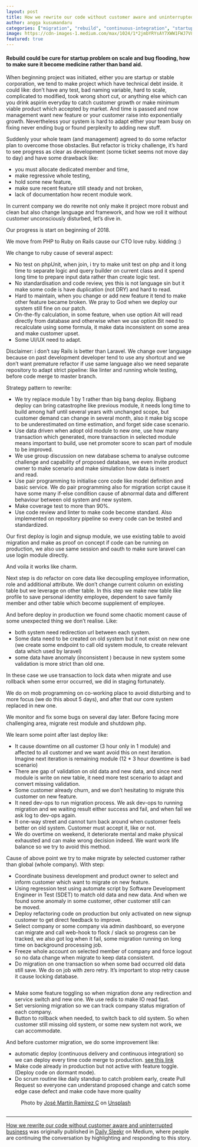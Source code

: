 ```yaml
---
layout: post
title: How we rewrite our code without customer aware and uninterrupted business
author: angga kusumandaru
categories: ["migration", "rebuild", "continuous-integration", "startup"]
image: https://cdn-images-1.medium.com/max/1024/1*2jmbYRYsAY7XWW1FWJ7V8Q.jpeg
featured: true
---
```

<h4>Rebuild could be cure for startup problem on scale and bug flooding, how to make sure it become medicine rather than band aid.</h4><p>When beginning project was initiated, either you are startup or stable corporation, we tend to make project which have technical debt inside. it could like: don’t have any test, bad naming variable, hard to scale, complicated to modified, took wrong short cut, or anything else which can you drink aspirin everyday to catch customer growth or make minimum viable product which accepted by market. And time is passed and now management want new feature or your customer raise into exponentially growth. Nevertheless your system is hard to adapt either your team busy on fixing never ending bug or found perplexity to adding new stuff.</p><p>Suddenly your whole team (and management) agreed to do some refactor plan to overcome those obstacles. But refactor is tricky challenge, it’s hard to see progress as clear as development (some ticket seems not move day to day) and have some drawback like:</p><ul><li>you must allocate dedicated member and time,</li><li>make regressive whole testing,</li><li>hold some new feature,</li><li>make sure recent feature still steady and not broken,</li><li>lack of documentation how recent module work.</li></ul><p>In current company we do rewrite not only make it project more robust and clean but also change language and framework, and how we roll it without customer unconsciously disturbed, let’s dive in.</p><p>Our progress is start on beginning of 2018.</p><p>We move from PHP to Ruby on Rails cause our CTO love ruby. kidding :)</p><p>We change to ruby cause of several aspect:</p><ul><li>No test on phpUnit, when join, i try to make unit test on php and it long time to separate logic and query builder on current class and it spend long time to prepare input data rather than create logic test.</li><li>No standardisation and code review, yes this is not language sin but it make some code is have duplication (not DRY) and hard to read.</li><li>Hard to maintain, when you change or add new feature it tend to make other feature became broken. We pray to God when we deploy our system still fine on our patch.</li><li>On-the-fly calculation, in some feature, when use option Ait will read directly from database and otherwise when we use option Bit need to recalculate using some formula, it make data inconsistent on some area and make customer upset.</li><li>Some UI/UX need to adapt.</li></ul><p>Disclaimer: i don’t say Rails is better than Laravel. We change over language because on past development developer tend to use any shortcut and we don’t want premature refactor if use same language also we need separate repository to adapt strict pipeline: like linter and running whole testing, before code merge to master branch.</p><p>Strategy pattern to rewrite:</p><ul><li>We try replace module 1 by 1 rather than big bang deploy. Bigbang deploy can bring catastrophe like previous module, it needs long time to build among half until several years with unchanged scope, but customer demand can change in several month, also it make big scope to be underestimated on time estimation, and forget side case scenario.</li><li>Use data driven when adopt old module to new one, use how many transaction which generated, more transaction in selected module means important to build, use net promoter score to scan part of module to be improved.</li><li>We use group discussion on new database schema to analyse outcome challenge and capability of proposed database, we even invite product owner to make scenario and make simulation how data is insert and read.</li><li>Use pair programming to initialise core code like model definition and basic service. We do pair programming also for migration script cause it have some many if-else condition cause of abnormal data and different behaviour between old system and new system.</li><li>Make coverage test to more than 90%.</li><li>Use code review and linter to make code become standard. Also implemented on repository pipeline so every code can be tested and standardized.</li></ul><p>Our first deploy is login and signup module, we use existing table to avoid migration and make as proof on concept if code can be running on production, we also use same session and oauth to make sure laravel can use login module directly.</p><p>And voila it works like charm.</p><p>Next step is do refactor on core data like decoupling employee information, role and additional attribute. We don’t change current column on existing table but we leverage on other table. In this step we make new table like profile to save personal identity employee, dependent to save family member and other table which become supplement of employee.</p><p>And before deploy in production we found some chaotic moment cause of some unexpected thing we don’t realise. Like:</p><ul><li>both system need redirection url between each system.</li><li>Some data need to be created on old system but it not exist on new one (we create some endpoint to call old system module, to create relevant data which used by laravel)</li><li>some data have anomaly (inconsistent ) because in new system some validation is more strict than old one.</li></ul><p>In these case we use transaction to lock data when migrate and use rollback when some error occurred, we did in staging fortunately.</p><p>We do on mob programming on co-working place to avoid disturbing and to more focus (we do this about 5 days), and after that our core system replaced in new one.</p><p>We monitor and fix some bugs on several day later. Before facing more challenging area, migrate rest module and shutdown php.</p><p>We learn some point after last deploy like:</p><ul><li>It cause downtime on all customer (3 hour only in 1 module) and affected to all customer and we want avoid this on next iteration. Imagine next iteration is remaining module (12 * 3 hour downtime is bad scenario)</li><li>There are gap of validation on old data and new data, and since next module is write on new table, it need more test scenario to adapt and convert missing validation.</li><li>Some customer already churn, and we don’t hesitating to migrate this customer on new feature.</li><li>It need dev-ops to run migration process. We ask dev-ops to running migration and we waiting result either success and fail, and when fail we ask log to dev-ops again.</li><li>It one-way street and cannot turn back around when customer feels better on old system. Customer must accept it, like or not.</li><li>We do overtime on weekend, it deteriorate mental and make physical exhausted and can make wrong decision indeed. We want work life balance so we try to avoid this method.</li></ul><p>Cause of above point we try to make migrate by selected customer rather than global (whole company). With step:</p><ul><li>Coordinate business development and product owner to select and inform customer which want to migrate on new feature.</li><li>Using regression test using automate script by Software Development Engineer in Test (SDET) to match old data and new data. And when we found some anomaly in some customer, other customer still can be moved.</li><li>Deploy refactoring code on production but only activated on new signup customer to get direct feedback to improve.</li><li>Select company or some company via admin dashboard, so everyone can migrate and call web-hook to flock / slack so progress can be tracked, we also got log when it fail, some migration running on long time on background processing job.</li><li>Freeze whole account on selected member of company and force logout so no data change when migrate to keep data consistent.</li><li>Do migration on one transaction so when some bad occurred old data still save. We do on job with zero retry. It’s important to stop retry cause it cause locking database.</li></ul><iframe src="" width="0" height="0" frameborder="0" scrolling="no"><a href="https://medium.com/media/c8e70dfe0db6fa4b30ef0ecce505907e/href">https://medium.com/media/c8e70dfe0db6fa4b30ef0ecce505907e/href</a></iframe><ul><li>Make some feature toggling so when migration done any redirection and service switch and new one. We use redis to make IO read fast.</li><li>Set versioning migration so we can track company status migration of each company.</li><li>Button to rollback when needed, to switch back to old system. So when customer still missing old system, or some new system not work, we can accommodate.</li></ul><p>And before customer migration, we do some improvement like:</p><ul><li>automatic deploy (continuous delivery and continuous integration) so we can deploy every time code merge to production. <a href="https://medium.com/sleekrco/the-journey-build-continuous-deployment-sleekr-69f07adb7efe">see this link</a></li><li>Make code already in production but not active with feature toggle. (Deploy code on dormant mode).</li><li>Do scrum routine like daily standup to catch problem early, create Pull Request so everyone can understand proposed change and catch some edge case defect and make code have more quality</li></ul><figure><img alt="" src="https://cdn-images-1.medium.com/max/1024/1*2jmbYRYsAY7XWW1FWJ7V8Q.jpeg" /><figcaption>Photo by <a href="https://unsplash.com/@martinirc?utm_source=unsplash&amp;utm_medium=referral&amp;utm_content=creditCopyText">José Martín Ramírez C</a> on <a href="https://unsplash.com/search/photos/business?utm_source=unsplash&amp;utm_medium=referral&amp;utm_content=creditCopyText">Unsplash</a></figcaption></figure><img src="https://medium.com/_/stat?event=post.clientViewed&referrerSource=full_rss&postId=b4590273c3c9" width="1" height="1"><hr><p><a href="https://medium.com/sleekrco/how-we-rewrite-our-code-without-customer-aware-and-uninterrupted-business-b4590273c3c9">How we rewrite our code without customer aware and uninterrupted business</a> was originally published in <a href="https://medium.com/sleekrco">Daily Sleekr</a> on Medium, where people are continuing the conversation by highlighting and responding to this story.</p>